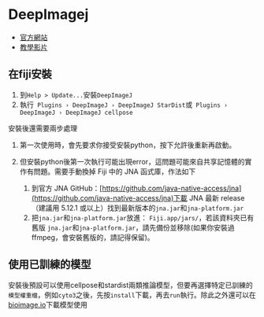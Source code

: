 # DeepImagej

- [官方網站](https://deepimagej.github.io)
- [教學影片](https://youtu.be/Rcx5OkWBWUI)



## 在fiji安裝
1. 到`Help > Update...`安裝`DeepImageJ`
2. 執行` Plugins › DeepImageJ › DeepImageJ StarDist`或` Plugins › DeepImageJ › DeepImageJ cellpose`

安裝後還需要兩步處理

1. 第一次使用時，會先要求你接受安裝python，按下允許後重新再啟動。

2. 但安裝python後第一次執行可能出現error，這問題可能來自共享記憶體的實作有問題。需要手動換掉 Fiji 中的 JNA 函式庫，作法如下
    1. 到官方 JNA GitHub：[https://github.com/java-native-access/jna](https://github.com/java-native-access/jna)下載 JNA 最新 release（建議用 5.12.1 或以上）找到最新版本的`jna.jar`和`jna-platform.jar`
    2. 把`jna.jar`和`jna-platform.jar`放進： `Fiji.app/jars/`，若該資料夾已有舊版 `jna.jar`和`jna-platform.jar`，請先備份並移除(如果你安裝過ffmpeg，會安裝舊版的，請記得保留)。

## 使用已訓練的模型
安裝後預設可以使用cellpose和stardist兩類推論模型，但要再選擇特定已訓練的`模型權重檔`，例如`cyto3`之後，先按`install`下載，再去`run`執行。除此之外還可以在[bioimage.io](https://bioimage.io/#/models)下載模型使用

